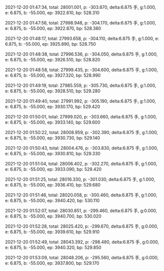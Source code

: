 2021-12-20 01:47:34, total: 28001.001, p: -303.870, delta:6.875 手, g:1.000, e: 6.875, b: -55.000, ep: 3922.610, bp: 528.310

2021-12-20 01:47:56, total: 27998.948, p: -304.170, delta:6.875 手, g:1.000, e: 6.875, b: -55.000, ep: 3922.870, bp: 528.380

2021-12-20 01:48:17, total: 27993.658, p: -304.110, delta:6.875 手, g:1.000, e: 6.875, b: -55.000, ep: 3925.890, bp: 528.750

2021-12-20 01:48:38, total: 27996.536, p: -304.050, delta:6.875 手, g:1.000, e: 6.875, b: -55.000, ep: 3926.510, bp: 528.820

2021-12-20 01:48:58, total: 27999.435, p: -304.600, delta:6.875 手, g:1.000, e: 6.875, b: -55.000, ep: 3927.320, bp: 528.990

2021-12-20 01:49:19, total: 27985.559, p: -305.730, delta:6.875 手, g:1.000, e: 6.875, b: -55.000, ep: 3928.510, bp: 529.280

2021-12-20 01:49:40, total: 27991.992, p: -305.190, delta:6.875 手, g:1.000, e: 6.875, b: -55.000, ep: 3930.170, bp: 529.420

2021-12-20 01:50:01, total: 27999.020, p: -303.660, delta:6.875 手, g:1.000, e: 6.875, b: -55.000, ep: 3933.140, bp: 529.600

2021-12-20 01:50:22, total: 28008.959, p: -302.390, delta:6.875 手, g:1.000, e: 6.875, b: -55.000, ep: 3930.730, bp: 529.140

2021-12-20 01:50:43, total: 28004.476, p: -303.830, delta:6.875 手, g:1.000, e: 6.875, b: -55.000, ep: 3930.810, bp: 529.330

2021-12-20 01:51:04, total: 28006.402, p: -302.270, delta:6.875 手, g:1.000, e: 6.875, b: -55.000, ep: 3933.090, bp: 529.420

2021-12-20 01:51:25, total: 28016.330, p: -301.030, delta:6.875 手, g:1.000, e: 6.875, b: -55.000, ep: 3936.410, bp: 529.680

2021-12-20 01:51:46, total: 28020.058, p: -300.460, delta:6.875 手, g:1.000, e: 6.875, b: -55.000, ep: 3940.420, bp: 530.110

2021-12-20 01:52:07, total: 28030.851, p: -299.460, delta:6.875 手, g:0.000, e: 6.875, b: -55.000, ep: 3940.700, bp: 530.020

2021-12-20 01:52:28, total: 28025.420, p: -299.670, delta:6.875 手, g:0.000, e: 6.875, b: -55.000, ep: 3939.610, bp: 529.910

2021-12-20 01:52:49, total: 28043.392, p: -298.480, delta:6.875 手, g:0.000, e: 6.875, b: -55.000, ep: 3940.320, bp: 529.850

2021-12-20 01:53:09, total: 28048.206, p: -295.560, delta:6.875 手, g:0.000, e: 6.875, b: -55.000, ep: 3937.800, bp: 529.170